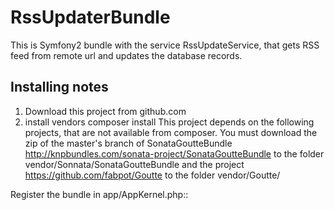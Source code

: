 RssUpdaterBundle
========================

This is Symfony2 bundle with the service RssUpdateService, that gets 
RSS feed from remote url and updates the database records.

Installing notes
----------------------------------

1. Download this project from github.com
2. install vendors
composer install
This project depends on the following projects, that are not available 
from composer. You must download the zip of the master's branch
of SonataGoutteBundle
 http://knpbundles.com/sonata-project/SonataGoutteBundle
to the folder vendor/Sonnata/SonataGoutteBundle
and the project
https://github.com/fabpot/Goutte
to the folder vendor/Goutte/

Register the bundle in app/AppKernel.php::
<?php

// app/AppKernel.php
public function registerBundles()
{
    return array(
        // ...
        new Sonata\GoutteBundle\SonataGoutteBundle(),
        // ...
    );
}

3. Create database structure
run the commands:
app/console doctrine:database:create
app/console doctrine:schema:create


4. configure a service
You should edit 

Browsing the Demo Application
--------------------------------

This bundle have a route to /hello/
It updates the rss feed. See implementation of the index action in the default controller.
The route /list/
shows the list of the uploaded newsfeeds.


